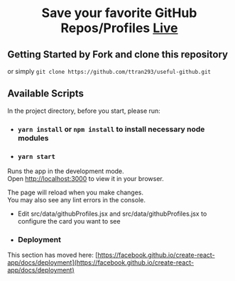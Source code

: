 # <h1 align="center">Save your favorite GitHub Repos/Profiles [Live](https://www.useful-github-repos.vercel.app/)


## Getting Started by Fork and clone this repository
or simply `git clone https://github.com/ttran293/useful-github.git`

## Available Scripts

In the project directory, before you start, please run:
- ### `yarn install` or `npm install` to install necessary node modules

- ### `yarn start`

Runs the app in the development mode.\
Open [http://localhost:3000](http://localhost:3000) to view it in your browser.

The page will reload when you make changes.\
You may also see any lint errors in the console.

- Edit src/data/githubProfiles.jsx and src/data/githubProfiles.jsx to configure the card you want to see
  
- ### Deployment

This section has moved here: [https://facebook.github.io/create-react-app/docs/deployment](https://facebook.github.io/create-react-app/docs/deployment)

